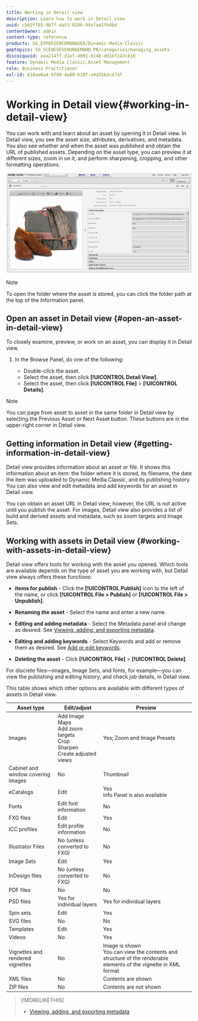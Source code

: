 ```yaml
---
title: Working in Detail view
description: Learn how to work in Detail view.
uuid: cb62f765-9b7f-4a53-8206-99afae2fb80d
contentOwner: admin
content-type: reference
products: SG_EXPERIENCEMANAGER/Dynamic-Media-Classic
geptopics: SG_SCENESEVENONDEMAND_PK/categories/managing_assets
discoiquuid: eaa214ff-d1ef-4691-9148-d01bf243c810
feature: Dynamic Media Classic,Asset Management
role: Business Practitioner
exl-id: 618ae6a4-6f60-4a80-b197-a9d35b3c47af
---
```

# Working in Detail view{#working-in-detail-view}

You can work with and learn about an asset by opening it in Detail view. In Detail view, you see the asset size, attributes, derivatives, and metadata. You also see whether and when the asset was published and obtain the URL of published assets. Depending on the asset type, you can preview it at different sizes, zoom in on it, and perform sharpening, cropping, and other formatting operations.

<!-- 

Comment Type: remark
Last Modified By: Rick Brough (rbrough@adobe.com)
Last Modified Date: 2018-06-14T13:52:46.623-0400

<p>as_detail_view_popup.png found in Downloads on local in folder "scene7-images"</p>

 -->

![Detail view](/help/assets/image_0.img.png)

>[!NOTE]
>
>To open the folder where the asset is stored, you can click the folder path at the top of the Information panel.

## Open an asset in Detail view {#open-an-asset-in-detail-view}

To closely examine, preview, or work on an asset, you can display it in Detail view.

1. In the Browse Panel, do one of the following:

    * Double-click the asset.
    * Select the asset, then click **[!UICONTROL Detail View]**.
    * Select the asset, then click **[!UICONTROL File]** > **[!UICONTROL Details]**.

>[!NOTE]
>
>You can page from asset to asset in the same folder in Detail view by selecting the Previous Asset or Next Asset button. These buttons are in the upper-right corner in Detail view.

## Getting information in Detail view {#getting-information-in-detail-view}

Detail view provides information about an asset or file. It shows this information about an item: the folder where it is stored, its filename, the date the item was uploaded to Dynamic Media Classic, and its publishing history. You can also view and edit metadata and add keywords for an asset in Detail view.

You can obtain an asset URL in Detail view; however, the URL is not active until you publish the asset. For images, Detail view also provides a list of build and derived assets and metadata, such as zoom targets and Image Sets.

## Working with assets in Detail view {#working-with-assets-in-detail-view}

Detail view offers tools for working with the asset you opened. Which tools are available depends on the type of asset you are working with, but Detail view always offers these functions:

* **items for publish** - Click the **[!UICONTROL Publish]** icon to the left of the name, or click **[!UICONTROL File > Publish]** or **[!UICONTROL File > Unpublish]**.

* **Renaming the asset** - Select the name and enter a new name.

* **Editing and adding metadata** - Select the Metadata panel and change as desired. See [Viewing, adding, and exporting metadata](/help/viewing-adding-exporting-metadata.md).

* **Editing and adding keywords** - Select Keywords and add or remove them as desired. See [Add or edit keywords](/help/viewing-adding-exporting-metadata.md).

* **Deleting the asset** - Click **[!UICONTROL File]** > **[!UICONTROL Delete]**.

For discrete files—images, Image Sets, and fonts, for example—you can view the publishing and editing history, and check job details, in Detail view.  
  
This table shows which other options are available with different types of assets in Detail view.

|Asset type|Edit/adjust|Preview|
|--- |--- |--- |
|Images|Add Image Maps<br>Add zoom targets<br>Crop<br>Sharpen<br>Create adjusted views|Yes; Zoom and Image Presets|
|Cabinet and window covering images|No|Thumbnail|
|eCatalogs|Edit|Yes<br>Info Panel is also available|
|Fonts|Edit font information|No|
|FXG files|Edit|Yes|
|ICC profiles|Edit profile information|No|
|Illustrator Files|No (unless converted to FXG)|No|
|Image Sets|Edit|Yes|
|InDesign files|No (unless converted to FXG)|No|
|PDF files|No|No|
|PSD files|Yes for individual layers|Yes for individual layers|
|Spin sets|Edit|Yes|
|SVG files|No|No|
|Templates|Edit|Yes|
|Videos|No|Yes|
|Vignettes and rendered vignettes|No|Image is shown<br>You can view the contents and structure of the renderable elements of the vignette in XML format|
|XML files|No|Contents are shown|
|ZIP files|No|Contents are not shown|

>[!MORELIKETHIS]
>
>* [Viewing, adding, and exporting metadata](viewing-adding-exporting-metadata.md#viewing_adding_and_exporting_metadata)
